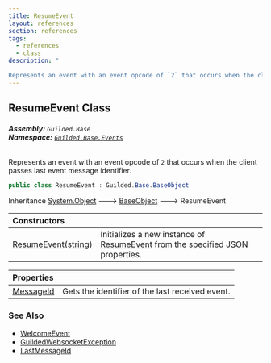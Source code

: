 ```yaml
---
title: ResumeEvent
layout: references
section: references
tags:
  - references
  - class
description: "

Represents an event with an event opcode of `2` that occurs when the client passes last event message identifier."
---
```


## ResumeEvent Class
###### **Assembly:** `Guilded.Base`<br/>**Namespace:** [`Guilded.Base.Events`](Guilded.Base.Events.md 'Guilded.Base.Events')

Represents an event with an event opcode of `2` that occurs when the client passes last event message identifier.

```csharp
public class ResumeEvent : Guilded.Base.BaseObject
```

Inheritance [System.Object](https://docs.microsoft.com/en-us/dotnet/api/System.Object 'System.Object') &#129106; [BaseObject](BaseObject.md 'Guilded.Base.BaseObject') &#129106; ResumeEvent

| Constructors | |
| :--- | :--- |
| [ResumeEvent(string)](ResumeEvent.ResumeEvent(string).md 'Guilded.Base.Events.ResumeEvent.ResumeEvent(string)') | Initializes a new instance of [ResumeEvent](ResumeEvent.md 'Guilded.Base.Events.ResumeEvent') from the specified JSON properties. |

| Properties | |
| :--- | :--- |
| [MessageId](ResumeEvent.MessageId.md 'Guilded.Base.Events.ResumeEvent.MessageId') | Gets the identifier of the last received event. |

### See Also
- [WelcomeEvent](WelcomeEvent.md 'Guilded.Base.Events.WelcomeEvent')
- [GuildedWebsocketException](GuildedWebsocketException.md 'Guilded.Base.GuildedWebsocketException')
- [LastMessageId](BaseGuildedClient.LastMessageId.md 'Guilded.Base.BaseGuildedClient.LastMessageId')